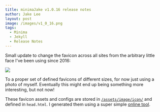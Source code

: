 ```yaml
---
title: minimaJake v1.0.16 release notes
author: Jake Lee
layout: post
image: /images/v1_0_16.png
tags:
  - Minima
  - Jekyll
  - Release Notes
---
```


Small update to change the favicon across all sites from the arbitrary little face I've been using since 2016:

![](/images/old-favicon.png)

To a proper set of defined favicons of different sizes, for now just using a photo of myself. Eventually this might end up being something more interesting, but not now!

These favicon assets and configs are stored in [`/assets/image/icon/`](https://github.com/JakeSteam/minimaJake/tree/main/assets/images/icon) and defined in `head.html`. I generated them using a super simple [online tool](https://realfavicongenerator.net/).
